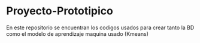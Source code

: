 # Proyecto-Prototipico
En este repositorio se encuentran los codigos usados para crear tanto la BD como el modelo de aprendizaje maquina usado (Kmeans)

